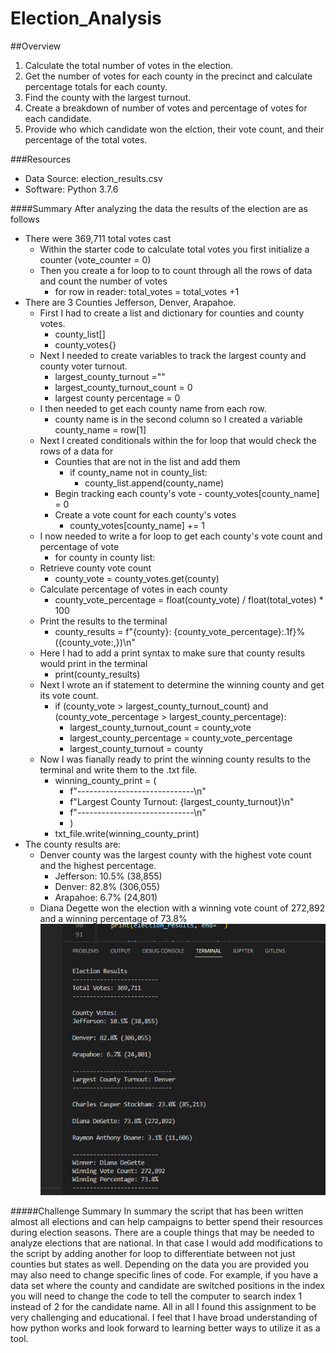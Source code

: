 # Election_Analysis

##Overview

1. Calculate the total number of votes in the election.
2. Get the number of votes for each county in the precinct and calculate percentage totals for each county.
3. Find the county with the largest turnout.
4. Create a breakdown of number of votes and percentage of votes for each candidate.
5. Provide who which candidate won the elction, their vote count, and their percentage of the total votes.

###Resources
- Data Source: election_results.csv
- Software: Python 3.7.6

####Summary
After analyzing the data the results of the election are as follows
- There were 369,711 total votes cast
  - Within the starter code to calculate total votes you first initialize a counter (vote_counter = 0)
  - Then you create a for loop to to count through all the rows of data and count the number of votes
    - for row in reader:
       total_votes = total_votes +1
- There are 3 Counties Jefferson, Denver, Arapahoe.
  - First I had to create a list and dictionary for counties and county votes.
    - county_list[] 
    - county_votes{}
  - Next I needed to create variables to track the largest county and county voter turnout.
    - largest_county_turnout =""
    - largest_county_turnout_count = 0
    - largest county percentage = 0
  - I then needed to get each county name from each row.
    - county name is in the second column so I created a variable county_name = row[1]
  - Next I created conditionals within the for loop that would check the rows of a data for
    - Counties that are not in the list and add them
      - if county_name not in county_list:
          - county_list.append(county_name)
    - Begin tracking each county's vote
          - county_votes[county_name] = 0
    - Create a vote count for each county's votes
      - county_votes[county_name] += 1
  - I now needed to write a for loop to get each county's vote count and percentage of vote
    - for county in county list:
   - Retrieve county vote count
      - county_vote = county_votes.get(county)
   - Calculate percentage of votes in each county
      - county_vote_percentage = float(county_vote) / float(total_votes) * 100
   - Print the results to the terminal
      - county_results = f"{county}: {county_vote_percentage}:.1f}% ({county_vote:,})\n"
   - Here I had to add a print syntax to make sure that county results would print in the terminal
      - print(county_results)
   - Next I wrote an if statement to determine the winning county and get its vote count.
      - if (county_vote > largest_county_turnout_count) and (county_vote_percentage > largest_county_percentage):
        - largest_county_turnout_count = county_vote
        - largest_county_percentage = county_vote_percentage
        - largest_county_turnout = county
  - Now I was fianally ready to print the winning county results to the terminal and write them to the .txt file.
    - winning_county_print = (
       - f"-----------------------------\n"
       - f"Largest County Turnout: {largest_county_turnout}\n"
       - f"-----------------------------\n"
       - )
    - txt_file.write(winning_county_print)
- The county results are:
  - Denver county was the largest county with the highest vote count and the highest percentage.
    - Jefferson: 10.5% (38,855)
    - Denver: 82.8% (306,055)
    - Arapahoe: 6.7% (24,801)
  - Diana Degette won the election with a winning vote count of 272,892 and a winning percentage of 73.8%
![Election_Results_Printed_Terminal.png](https://github.com/mselover21/Election_Analysis/blob/main/Election_Results_Printed_Terminal.PNG)
 
#####Challenge Summary
In summary the script that has been written almost all elections and can help campaigns to better spend their resources during election seasons. There are a couple things that may be needed to analyze elections that are national. In that case I would add modifications to the script by adding another for loop to differentiate between not just counties but states as well. Depending on the data you are provided you may also need to change specific lines of code. For example, if you have a data set where the county and candidate are switched positions in the index you will need to change the code to tell the computer to search index 1 instead of 2 for the candidate name. All in all I found this assignment to be very challenging and educational. I feel that I have broad understanding of how python works and look forward to learning better ways to utilize it as a tool.

